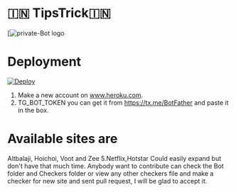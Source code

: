 #  🇮🇳 TipsTrick🇮🇳 
[![private-Bot logo](https://te.legra.ph/file/d6962ff0479401cdbbb0c.jpg)

# Deployment

[![Deploy](https://www.herokucdn.com/deploy/button.svg)](https://heroku.com/deploy)

1. Make a new account on www.heroku.com.
2. TG_BOT_TOKEN you can get it from https://tx.me/BotFather and paste it in the box.

# Available sites are
Altbalaji, Hoichoi, Voot and Zee 5.Netflix,Hotstar  Could easily expand but don't have that much time. Anybody want to contribute can check the Bot folder and Checkers folder or view any other checkers file and make a checker for new site and sent pull request, I will be glad to accept it.
